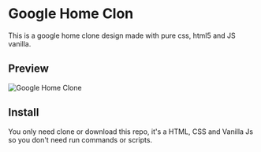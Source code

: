 # Google Home Clon

This is a google home clone design made with pure css, html5 and JS vanilla.

## Preview

![Google Home Clone](https://i.imgur.com/HXaMBB7.png)

## Install

You only need clone or download this repo, it's a HTML, CSS and Vanilla Js so you don't need run commands or scripts.
